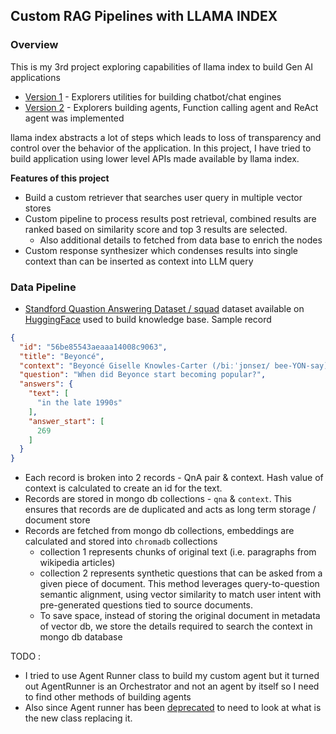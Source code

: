 ## Custom RAG Pipelines with LLAMA INDEX

### Overview
This is my 3rd project exploring capabilities of llama index to build Gen AI applications
- [Version 1](https://github.com/YashKushwaha/chatbot_ui) - Explorers utilities for building chatbot/chat engines
- [Version 2](https://github.com/YashKushwaha/chatbot_ui_v2) - Explorers building agents, Function calling agent and ReAct agent was implemented

llama index abstracts a lot of steps which leads to loss of transparency and control over the behavior of the application. In this project, I have tried to build application using lower level APIs made available by llama index.

**Features of this project**
- Build a custom retriever that searches user query in multiple vector stores
- Custom pipeline to process results post retrieval, combined results are ranked based on similarity score and top 3 results are selected.
  - Also additional details to fetched from data base to enrich the nodes
- Custom response synthesizer which condenses results into single context than can be inserted as context into LLM query

### Data Pipeline

- [Standford Quastion Answering Dataset / squad](https://rajpurkar.github.io/SQuAD-explorer/) dataset available on [HuggingFace](https://huggingface.co/datasets/rajpurkar/squad) used to build knowledge base. Sample record
```json
{
  "id": "56be85543aeaaa14008c9063",
  "title": "Beyoncé",
  "context": "Beyoncé Giselle Knowles-Carter (/biːˈjɒnseɪ/ bee-YON-say) (born September 4, 1981) is an American singer, songwriter, record producer and actress. Born and raised in Houston, Texas, she performed in various singing and dancing competitions as a child, and rose to fame in the late 1990s as lead singer of R&B girl-group Destiny's Child. Managed by her father, Mathew Knowles, the group became one of the world's best-selling girl groups of all time. Their hiatus saw the release of Beyoncé's debut album, Dangerously in Love (2003), which established her as a solo artist worldwide, earned five Grammy Awards and featured the Billboard Hot 100 number-one singles \"Crazy in Love\" and \"Baby Boy\".",
  "question": "When did Beyonce start becoming popular?",
  "answers": {
    "text": [
      "in the late 1990s"
    ],
    "answer_start": [
      269
    ]
  }
}
```

- Each record is broken into 2 records - QnA pair & context. Hash value of context is calculated to create an id for the text.
- Records are stored in mongo db collections - `qna` & `context`. This ensures that records are de duplicated and acts as long term storage / document store
- Records are fetched from mongo db collections, embeddings are calculated and stored into `chromadb` collections
  - collection 1 represents chunks of original text (i.e. paragraphs from wikipedia articles)
  - collection 2 represents synthetic questions that can be asked from a given piece of document. This method leverages query-to-question semantic alignment, using vector similarity to match user intent with pre-generated questions tied to source documents. 
  - To save space, instead of storing the original document in metadata of vector db, we store the details required to search the context in mongo db database
  
TODO :
- I tried to use Agent Runner class to build my custom agent but it turned out AgentRunner is an Orchestrator and not an agent by itself so I need to find other methods of building agents
- Also since Agent runner has been [deprecated](https://github.com/run-llama/llama_index/blob/0327e9e1b041d602f3e8d41fcb60b95cda8f21fd/llama-index-core/llama_index/core/agent/runner/base.py) to need to look at what is the new class replacing it.


